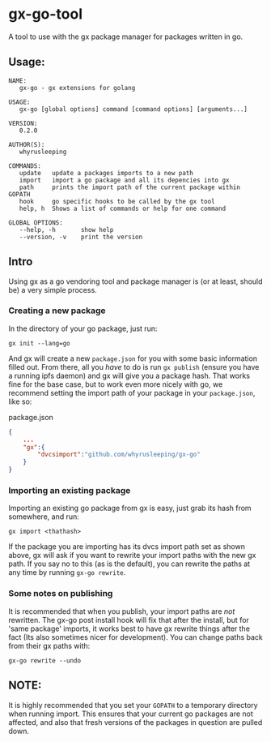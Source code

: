 # gx-go-tool

A tool to use with the gx package manager for packages written in go.

## Usage:
```
NAME:
   gx-go - gx extensions for golang

USAGE:
   gx-go [global options] command [command options] [arguments...]
   
VERSION:
   0.2.0
   
AUTHOR(S):
   whyrusleeping 
   
COMMANDS:
   update	update a packages imports to a new path
   import	import a go package and all its depencies into gx
   path		prints the import path of the current package within GOPATH
   hook		go specific hooks to be called by the gx tool
   help, h	Shows a list of commands or help for one command
   
GLOBAL OPTIONS:
   --help, -h		show help
   --version, -v	print the version
```

## Intro
Using gx as a go vendoring tool and package manager is (or at least, should be) a
very simple process.

### Creating a new package
In the directory of your go package, just run:
```
gx init --lang=go
```

And gx will create a new `package.json` for you with some basic information
filled out. From there, all you *have* to do is run `gx publish` (ensure you
have a running ipfs daemon) and gx will give you a package hash. That works
fine for the base case, but to work even more nicely with go, we recommend
setting the import path of your package in your `package.json`, like so:

package.json
```json
{
	...
	"gx":{
		"dvcsimport":"github.com/whyrusleeping/gx-go"
	}
}
```

### Importing an existing package
Importing an existing go package from gx is easy, just grab its hash from
somewhere, and run:
```
gx import <thathash>
```

If the package you are importing has its dvcs import path set as shown above,
gx will ask if you want to rewrite your import paths with the new gx path.
If you say no to this (as is the default), you can rewrite the paths at any time
by running `gx-go rewrite`.

### Some notes on publishing
It is recommended that when you publish, your import paths are *not* rewritten.
The gx-go post install hook will fix that after the install, but for 'same package'
imports, it works best to have gx rewrite things after the fact (Its also sometimes
nicer for development). You can change paths back from their gx paths with:
```
gx-go rewrite --undo
```

## NOTE:
It is highly recommended that you set your `GOPATH` to a temporary directory when running import.
This ensures that your current go packages are not affected, and also that fresh versions of
the packages in question are pulled down.
